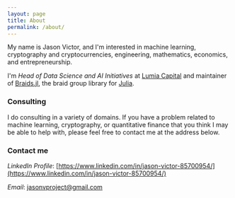 ```yaml
---
layout: page
title: About
permalink: /about/
---
```


My name is Jason Victor, and I'm interested in machine learning, cryptography and cryptocurrencies, engineering, mathematics, economics, and entrepreneurship.

I'm *Head of Data Science and AI Initiatives* at [Lumia Capital](http://lumiacapital.com/) and maintainer of [Braids.jl](https://github.com/jwvictor/Braids.jl), the braid group library for [Julia](https://julialang.org/).

### Consulting 

I do consulting in a variety of domains. If you have a problem related to machine learning, cryptography, or quantitative finance that you think I may be able to help with, please feel free to contact me at the address below.

### Contact me

*LinkedIn Profile*: [https://www.linkedin.com/in/jason-victor-85700954/](https://www.linkedin.com/in/jason-victor-85700954/)

*Email*: [jasonvproject@gmail.com](mailto:jasonvproject@gmail.com)
